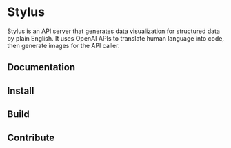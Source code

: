 # Stylus
Stylus is an API server that generates data visualization 
for structured data by plain English.
It uses OpenAI APIs to translate human language into code, 
then generate images for the API caller.

## Documentation

## Install

## Build

## Contribute
